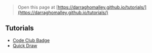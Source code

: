 
> Open this page at [https://darraghomalley.github.io/tutorials/](https://darraghomalley.github.io/tutorials/)

## Tutorials
* [Code Club Badge](/tutorials/CodeClubBadge)
* [Quick Draw](/tutorials/QuickDraw)

<script src="https://makecode.com/gh-pages-embed.js"></script><script>makeCodeRender("{{ site.makecode.home_url }}", "{{ site.github.owner_name }}/{{ site.github.repository_name }}");</script>
